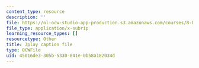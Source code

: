 ```yaml
---
content_type: resource
description: ''
file: https://ol-ocw-studio-app-production.s3.amazonaws.com/courses/8-01sc-classical-mechanics-fall-2016/45016de3305b5330841e0b58a182034d_EHCACV8rdig.vtt
file_type: application/x-subrip
learning_resource_types: []
resourcetype: Other
title: 3play caption file
type: OCWFile
uid: 45016de3-305b-5330-841e-0b58a182034d
---
```

